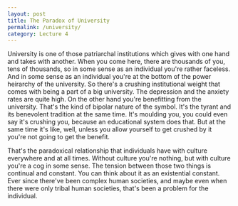 ```yaml
---
layout: post
title: The Paradox of University
permalink: /university/
category: Lecture 4
---
```


University is one of those patriarchal institutions which gives with one hand and takes with another. When you come here, there are thousands of you, tens of thousands, so in some sense as an individual you're rather faceless. And in some sense as an individual you're at the bottom of the power heirarchy of the university. So there's a crushing institutional weight that comes with being a part of a big university. The depression and the anxiety rates are quite high. On the other hand you're benefitting from the university. That's the kind of bipolar nature of the symbol. It's the tyrant and its benevolent tradition at the same time. It's moulding you, you could even say it's crushing you, because an educational system does that. But at the same time it's like, well, unless you allow yourself to get crushed by it you're not going to get the benefit. 

That's the paradoxical relationship that individuals have with culture everywhere and at all times. Without culture you're nothing, but with culture you're a cog in some sense. The tension between those two things is continual and constant. You can think about it as an existential constant. Ever since there've been complex human societies, and maybe even when there were only tribal human societies, that's been a problem for the individual. 
